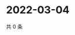 # 2022-03-04

共 0 条

<!-- BEGIN WEIBO -->
<!-- 最后更新时间 Fri Mar 04 2022 16:01:15 GMT+0800 (China Standard Time) -->

<!-- END WEIBO -->
